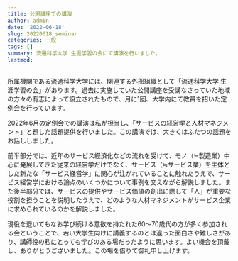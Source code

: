 ```yaml
---
title: 公開講座での講演
author: admin
date: '2022-06-18'
slug: 20220618_seminar
categories: 一般
tags: []
summary: 流通科学大学 生涯学習の会にて講演を行いました。
lastmod: 
---
```


所属機関である流通科学大学には、関連する外部組織として「流通科学大学 生涯学習の会」があります。過去に実施していた公開講座を受講なさっていた地域の方々の有志によって設立されたもので、月に1回、大学内にて教員を招いた定例会を行っています。

2022年6月の定例会での講演は私が担当し、「サービスの経営学と人材マネジメント」と題した話題提供を行いました。この講演では、大きくはふたつの話題をお話ししました。

前半部分では、近年のサービス経済化などの流れを受けて、モノ（≒製造業）中心に発展してきた従来の経営学だけでなく、サービス（≒サービス業）を主体とした新たな「サービス経営学」に関心が注がれていることに触れたうえで、サービス経営学における論点のいくつかについて事例を交えながら解説しました。また後半部分では、サービスの提供やサービス価値の創出に際して「人」が重要な役割を担うことを説明したうえで、どのような人材マネジメントがサービス企業に求められているのかを解説しました。

現役を退いてもなお学び続ける意欲を持たれた60～70歳代の方が多く参加される会ということで、若い大学生向けに講義するのとは違った面白さや難しさがあり、講師役の私にとっても学びのある場だったように思います。よい機会を頂戴し、ありがとうございました。この場を借りて御礼申し上げます。